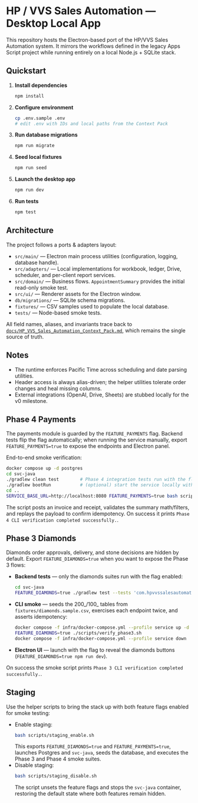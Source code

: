 # HP / VVS Sales Automation — Desktop Local App

This repository hosts the Electron-based port of the HP/VVS Sales Automation system. It mirrors the workflows defined in the legacy Apps Script project while running entirely on a local Node.js + SQLite stack.

## Quickstart

1. **Install dependencies**
   ```bash
   npm install
   ```
2. **Configure environment**
   ```bash
   cp .env.sample .env
   # edit .env with IDs and local paths from the Context Pack
   ```
3. **Run database migrations**
   ```bash
   npm run migrate
   ```
4. **Seed local fixtures**
   ```bash
   npm run seed
   ```
5. **Launch the desktop app**
   ```bash
   npm run dev
   ```
6. **Run tests**
   ```bash
   npm test
   ```

## Architecture

The project follows a ports & adapters layout:

- `src/main/` — Electron main process utilities (configuration, logging, database handle).
- `src/adapters/` — Local implementations for workbook, ledger, Drive, scheduler, and per-client report services.
- `src/domain/` — Business flows. `AppointmentSummary` provides the initial read-only smoke test.
- `src/ui/` — Renderer assets for the Electron window.
- `db/migrations/` — SQLite schema migrations.
- `fixtures/` — CSV samples used to populate the local database.
- `tests/` — Node-based smoke tests.

All field names, aliases, and invariants trace back to [`docs/HP_VVS_Sales_Automation_Context_Pack.md`](docs/HP_VVS_Sales_Automation_Context_Pack.md), which remains the single source of truth.

## Notes

- The runtime enforces Pacific Time across scheduling and date parsing utilities.
- Header access is always alias-driven; the helper utilities tolerate order changes and heal missing columns.
- External integrations (OpenAI, Drive, Sheets) are stubbed locally for the v0 milestone.

## Phase 4 Payments

The payments module is guarded by the `FEATURE_PAYMENTS` flag. Backend tests flip the flag automatically; when running the service manually, export `FEATURE_PAYMENTS=true` to expose the endpoints and Electron panel.

End-to-end smoke verification:

```bash
docker compose up -d postgres
cd svc-java
./gradlew clean test        # Phase 4 integration tests run with the flag enabled
./gradlew bootRun           # (optional) start the service locally with FEATURE_PAYMENTS=true
cd ..
SERVICE_BASE_URL=http://localhost:8080 FEATURE_PAYMENTS=true bash scripts/verify_phase4.sh
```

The script posts an invoice and receipt, validates the summary math/filters, and replays the payload to confirm idempotency. On success it prints `Phase 4 CLI verification completed successfully.`.

## Phase 3 Diamonds

Diamonds order approvals, delivery, and stone decisions are hidden by default. Export `FEATURE_DIAMONDS=true` when you want to expose the Phase 3 flows:

- **Backend tests** — only the diamonds suites run with the flag enabled:
  ```bash
  cd svc-java
  FEATURE_DIAMONDS=true ./gradlew test --tests 'com.hpvvssalesautomation.diamonds.*'
  ```
- **CLI smoke** — seeds the 200_/100_ tables from `fixtures/diamonds.sample.csv`, exercises each endpoint twice, and asserts idempotency:
  ```bash
  docker compose -f infra/docker-compose.yml --profile service up -d
  FEATURE_DIAMONDS=true ./scripts/verify_phase3.sh
  docker compose -f infra/docker-compose.yml --profile service down
  ```
- **Electron UI** — launch with the flag to reveal the diamonds buttons (`FEATURE_DIAMONDS=true npm run dev`).

On success the smoke script prints `Phase 3 CLI verification completed successfully.`.

## Staging

Use the helper scripts to bring the stack up with both feature flags enabled for smoke testing:

- Enable staging:
  ```bash
  bash scripts/staging_enable.sh
  ```
  This exports `FEATURE_DIAMONDS=true` and `FEATURE_PAYMENTS=true`, launches Postgres and `svc-java`, seeds the database, and executes the Phase 3 and Phase 4 smoke suites.
- Disable staging:
  ```bash
  bash scripts/staging_disable.sh
  ```
  The script unsets the feature flags and stops the `svc-java` container, restoring the default state where both features remain hidden.
